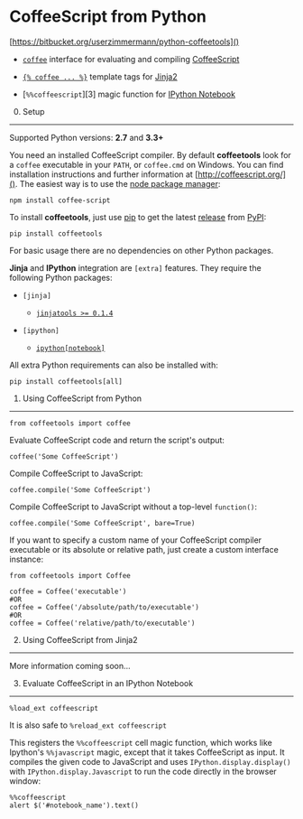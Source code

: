 CoffeeScript from Python
========================

[https://bitbucket.org/userzimmermann/python-coffeetools]()

* [`coffee`][1] interface for evaluating and compiling
  [CoffeeScript](http://coffeescript.org/)

* [`{% coffee ... %}`][2] template tags for [Jinja2](http://jinja.pocoo.org)

* [`%%coffeescript`][3] magic function for [IPython Notebook](
    http://ipython.org/notebook.html)


0. Setup
--------

Supported Python versions: __2.7__ and __3.3+__

You need an installed CoffeeScript compiler.
By default __coffeetools__ look for a `coffee` executable in your `PATH`,
or `coffee.cmd` on Windows.
You can find installation instructions and further information at
[http://coffeescript.org/]().
The easiest way is to use the
[node package manager](https://www.npmjs.com/):

    npm install coffee-script

To install __coffeetools__, just use [pip](http://www.pip-installer.org)
to get the latest [release](https://pypi.python.org/pypi/coffeetools)
from [PyPI](https://pypi.python.org):

    pip install coffeetools

For basic usage there are no dependencies on other Python packages.

__Jinja__ and __IPython__ integration are `[extra]` features.
They require the following Python packages:

* `[jinja]`

    * [`jinjatools >= 0.1.4`](https://pypi.python.org/pypi/jinjatools)

* `[ipython]`

    * [`ipython[notebook]`](https://pypi.python.org/pypi/ipython)

All extra Python requirements can also be installed with:

    pip install coffeetools[all]


1. Using CoffeeScript from Python
---------------------------------
[1]: #markdown-header-1-using-coffeescript-from-python

    from coffeetools import coffee

Evaluate CoffeeScript code and return the script's output:

    coffee('Some CoffeeScript')

Compile CoffeeScript to JavaScript:

    coffee.compile('Some CoffeeScript')

Compile CoffeeScript to JavaScript without a top-level `function()`:

    coffee.compile('Some CoffeeScript', bare=True)

If you want to specify a custom name
of your CoffeeScript compiler executable or its absolute or relative path,
just create a custom interface instance:

    from coffeetools import Coffee

    coffee = Coffee('executable')
    #OR
    coffee = Coffee('/absolute/path/to/executable')
    #OR
    coffee = Coffee('relative/path/to/executable')


2. Using CoffeeScript from Jinja2
---------------------------------
[2]: #markdown-header-2-using-coffeescript-from-jinja2

More information coming soon...


3. Evaluate CoffeeScript in an IPython Notebook
-----------------------------------------------
[2]: #markdown-header-3-evaluate-coffeescript-in-an-ipython-notebook

    %load_ext coffeescript

It is also safe to `%reload_ext coffeescript`

This registers the `%%coffeescript` cell magic function,
which works like Ipython's `%%javascript` magic,
except that it takes CoffeeScript as input.
It compiles the given code to JavaScript
and uses `IPython.display.display()` with `IPython.display.Javascript`
to run the code directly in the browser window:

    %%coffeescript
    alert $('#notebook_name').text()
